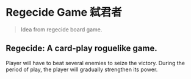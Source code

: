 # Regecide Game 弑君者

> Idea from regecide board game.

## Regecide: A card-play roguelike game.

Player will have to beat several enemies to seize the victory. During the period of play, the player will gradually strengthen its power.
